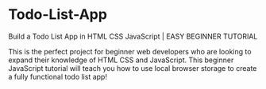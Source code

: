 # Todo-List-App
Build a Todo List App in HTML CSS JavaScript | EASY BEGINNER TUTORIAL

This is the perfect project for beginner web developers who are looking to expand their knowledge of HTML CSS and JavaScript. This beginner JavaScript tutorial will teach you how to use local browser storage to create a fully functional todo list app!
